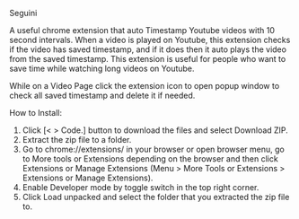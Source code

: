 Seguini

A useful chrome extension that auto Timestamp Youtube videos with 10 second intervals. When a video is played on Youtube, this extension checks if the video has saved timestamp, and if it does then it auto plays the video from the saved timestamp. This extension is useful for people who want to save time while watching long videos on Youtube.

While on a Video Page click the extension icon to open popup window to check all saved timestamp and delete it if needed.

How to Install:
1. Click [< > Code.] button to download the files and select Download ZIP.
2. Extract the zip file to a folder.
3. Go to chrome://extensions/ in your browser or open browser menu, go to More tools or Extensions depending on the browser and then click Extensions or Manage Extensions (Menu > More Tools or Extensions > Extensions or Manage Extensions).
4. Enable Developer mode by toggle switch in the top right corner.
5. Click Load unpacked and select the folder that you extracted the zip file to.